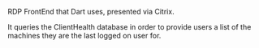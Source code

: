 RDP FrontEnd that Dart uses, presented via Citrix.

It queries the ClientHealth database in order to provide users a list of the machines they are the last logged on user for.